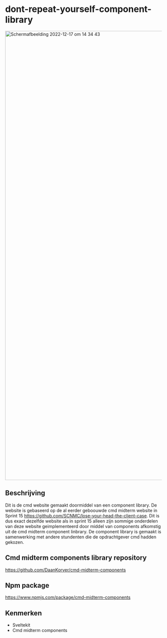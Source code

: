 # dont-repeat-yourself-component-library


<img width="1443" alt="Schermafbeelding 2022-12-17 om 14 34 43" src="https://user-images.githubusercontent.com/90189750/208244553-31ed3b7f-49e0-4cae-b1da-b555157ad7fa.png">

## Beschrijving

Dit is de cmd website gemaakt doormiddel van een component library. De website is gebaseerd op de al eerder geboouwde cmd midterm website in Sprint 15 https://github.com/SCNMC/lose-your-head-the-client-case. 
Dit is dus exact dezelfde website als in sprint 15 alleen zijn sommige onderdelen van deze website geimplementeerd door middel van components afkomstig uit de cmd midterm component linbrary. 
De component library is gemaakt is samenwerking met andere stundenten die de opdrachtgever cmd hadden gekozen.

## Cmd midterm components library repository
https://github.com/DaanKorver/cmd-midterm-components

## Npm package 
https://www.npmjs.com/package/cmd-midterm-components

## Kenmerken
 - Sveltekit
 - Cmd midterm components
